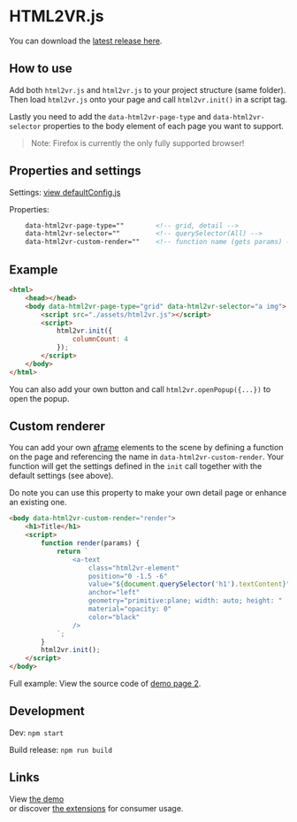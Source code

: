 
# HTML2VR.js

You can download the [latest release here](https://github.com/tuur29/html2vr/releases).

## How to use

Add both `html2vr.js` and `html2vr.js` to your project structure (same folder). Then load `html2vr.js` onto your page and call `html2vr.init()` in a script tag.

Lastly you need to add the `data-html2vr-page-type` and `data-html2vr-selector` properties to the body element of each page you want to support.

> Note: Firefox is currently the only fully supported browser!

## Properties and settings

Settings: [view defaultConfig.js](./src/defaultConfig.js)

Properties:

```html
    data-html2vr-page-type=""        <!-- grid, detail -->
    data-html2vr-selector=""         <!-- querySelector(All) -->
    data-html2vr-custom-render=""    <!-- function name (gets params) -->
```

## Example

```html
<html>
    <head></head>
    <body data-html2vr-page-type="grid" data-html2vr-selector="a img">
        <script src="./assets/html2vr.js"></script>
        <script>
            html2vr.init({
                columnCount: 4
            });
        </script>
    </body>
</html>
```

You can also add your own button and call `html2vr.openPopup({...})` to open the popup.

## Custom renderer

You can add your own [aframe](https://aframe.io/) elements to the scene by defining a function on the page and referencing the name in `data-html2vr-custom-render`. Your function will get the settings defined in the `init` call together with the default settings (see above).

Do note you can use this property to make your own detail page or enhance an existing one.

```html
<body data-html2vr-custom-render="render">
    <h1>Title</h1>
    <script>
        function render(params) {
            return `
                <a-text
                    class="html2vr-element"
                    position="0 -1.5 -6"
                    value="${document.querySelector('h1').textContent}"
                    anchor="left"
                    geometry="primitive:plane; width: auto; height: "
                    material="opacity: 0"
                    color="black"
                />
            `;
        }
        html2vr.init();
    </script>
</body>
```

Full example: View the source code of [demo page 2](../demo/site/detail/2.html).

## Development

Dev: `npm start`

Build release: `npm run build`

## Links

View [the demo](../demo)  
or discover [the extensions](../extension) for consumer usage.
